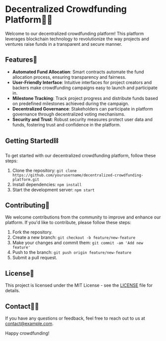 # Decentralized Crowdfunding Platform👥💸

Welcome to our decentralized crowdfunding platform! This platform leverages blockchain technology to revolutionize the way projects and ventures raise funds in a transparent and secure manner.

## Features🌟

- **Automated Fund Allocation**: Smart contracts automate the fund allocation process, ensuring transparency and fairness.
- **User-Friendly Interface**: Intuitive interfaces for project creators and backers make crowdfunding campaigns easy to launch and participate in.
- **Milestone Tracking**: Track project progress and distribute funds based on predefined milestones achieved during the campaign.
- **Decentralized Governance**: Stakeholders can participate in platform governance through decentralized voting mechanisms.
- **Security and Trust**: Robust security measures protect user data and funds, fostering trust and confidence in the platform.

## Getting Started⛓

To get started with our decentralized crowdfunding platform, follow these steps:

1. Clone the repository: `git clone https://github.com/yourusername/decentralized-crowdfunding-platform.git`
2. Install dependencies: `npm install`
3. Start the development server: `npm start`

## Contributing👀

We welcome contributions from the community to improve and enhance our platform. If you'd like to contribute, please follow these steps:

1. Fork the repository.
2. Create a new branch: `git checkout -b feature/new-feature`
3. Make your changes and commit them: `git commit -am 'Add new feature'`
4. Push to the branch: `git push origin feature/new-feature`
5. Submit a pull request.

## License📄

This project is licensed under the MIT License - see the [LICENSE](LICENSE) file for details.

## Contact🙋‍♂️

If you have any questions or feedback, feel free to reach out to us at [contact@example.com](mailto:nick13waghmode@gmail.com).

Happy crowdfunding!
